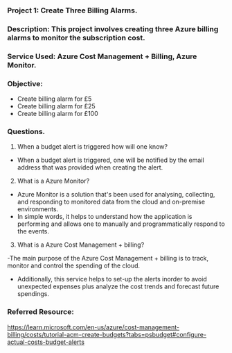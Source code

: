 ### Project 1: Create Three Billing Alarms.

### Description: This project involves creating three Azure billing alarms to monitor the subscription cost.

### Service Used: Azure Cost Management + Billing, Azure Monitor.

### Objective:

- Create billing alarm for £5
- Create billing alarm for £25
- Create billing alarm for £100

### Questions.

1. When a budget alert is triggered how will one know?

- When a budget alert is triggered, one will be notified by the email address that was provided when creating the alert.

2. What is a Azure Monitor?

- Azure Monitor is a solution that's been used for analysing, collecting, and responding to monitored data from the cloud and on-premise environments.
- In simple words, it helps to understand how the application is performing and allows one to manually and programmatically respond to the events.

3. What is a Azure Cost Management + billing?

-The main purpose of the Azure Cost Management + billing is to track, monitor and control the spending of the cloud.

- Additionally, this service helps to set-up the alerts inorder to avoid unexpected expenses plus analyze the cost trends and forecast future spendings.

### Referred Resource:

https://learn.microsoft.com/en-us/azure/cost-management-billing/costs/tutorial-acm-create-budgets?tabs=psbudget#configure-actual-costs-budget-alerts
